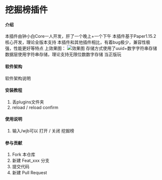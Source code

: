 # 挖掘榜插件

#### 介绍
本插件由钟小白Core一人开发，肝了一个晚上+一个下午
本插件基于Paper1.15.2核心开发，理论全版本支持
本插件和其他插件相比，有着bug极少，兼容性极强，性能更好等特点
上效果图：
![效果图](https://images.gitee.com/uploads/images/2020/0530/163550_5903418c_5611993.png "效果图")
存储方式使用了uuid+数字字符串存储
数据层使用字符串存储，理论支持无限位数数字存储
当正版玩

#### 软件架构
软件架构说明


#### 安装教程

1.  丢plugins文件夹
2.  reload / reload confirm

#### 使用说明


1.  输入/wjb可以 打开 / 关闭 挖掘榜

#### 参与贡献

1.  Fork 本仓库
2.  新建 Feat_xxx 分支
3.  提交代码
4.  新建 Pull Request
